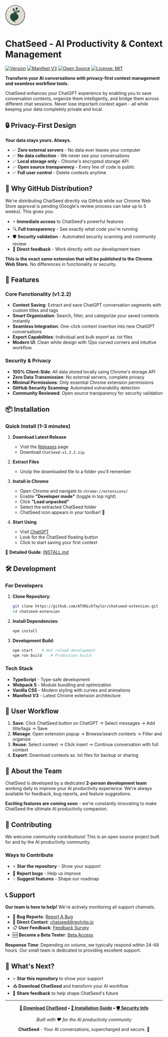 <img src="src/assets/img/icon-128.png" width="64"/>

# ChatSeed - AI Productivity & Context Management

[![Version](https://img.shields.io/badge/version-1.2.2-blue)](#)
[![Manifest V3](https://img.shields.io/badge/Manifest-V3-orange)](https://developer.chrome.com/docs/extensions/mv3/)
[![Open Source](https://badges.frapsoft.com/os/v1/open-source.svg?v=103)](https://opensource.org/)
[![License: MIT](https://img.shields.io/badge/License-MIT-yellow.svg)](https://opensource.org/licenses/MIT)

**Transform your AI conversations with privacy-first context management and seamless workflow tools.**

ChatSeed enhances your ChatGPT experience by enabling you to save conversation contexts, organize them intelligently, and bridge them across different chat sessions. Never lose important context again - all while keeping your data completely private and local.

## 🔒 Privacy-First Design

**Your data stays yours. Always.**
- ✅ **Zero external servers** - No data ever leaves your computer
- ✅ **No data collection** - We never see your conversations  
- ✅ **Local storage only** - Chrome's encrypted storage API
- ✅ **Open source transparency** - Every line of code is public
- ✅ **Full user control** - Delete contexts anytime

## 🚀 Why GitHub Distribution?

We're distributing ChatSeed directly via GitHub while our Chrome Web Store approval is pending (Google's review process can take up to 5 weeks). This gives you:
- ⚡ **Immediate access** to ChatSeed's powerful features
- 🔍 **Full transparency** - See exactly what code you're running  
- 🛡️ **Security validation** - Automated security scanning and community review
- 🤝 **Direct feedback** - Work directly with our development team

**This is the exact same extension that will be published to the Chrome Web Store.** No differences in functionality or security.

## 🌟 Features

### Core Functionality (v1.2.2)
- **Context Saving**: Extract and save ChatGPT conversation segments with custom titles and tags
- **Smart Organization**: Search, filter, and categorize your saved contexts instantly
- **Seamless Integration**: One-click context insertion into new ChatGPT conversations
- **Export Capabilities**: Individual and bulk export as .txt files
- **Modern UI**: Clean white design with 12px curved corners and intuitive workflow

### Security & Privacy
- **100% Client-Side**: All data stored locally using Chrome's storage API
- **Zero Data Transmission**: No external servers, complete privacy  
- **Minimal Permissions**: Only essential Chrome extension permissions
- **GitHub Security Scanning**: Automated vulnerability detection
- **Community Reviewed**: Open source transparency for security validation

## 📦 Installation

### Quick Install (1-3 minutes)

1. **Download Latest Release**
   - Visit the [Releases](../../releases/latest) page
   - Download `ChatSeed-v1.2.2.zip`

2. **Extract Files**
   - Unzip the downloaded file to a folder you'll remember

3. **Install in Chrome**
   - Open Chrome and navigate to `chrome://extensions/`
   - Enable **"Developer mode"** (toggle in top right)
   - Click **"Load unpacked"**
   - Select the extracted ChatSeed folder
   - ChatSeed icon appears in your toolbar! 🎉

4. **Start Using**
   - Visit [ChatGPT](https://chat.openai.com)
   - Look for the ChatSeed floating button
   - Click to start saving your first context

📖 **Detailed Guide**: [INSTALL.md](INSTALL.md)

## 🛠️ Development

### For Developers
1. **Clone Repository**:
   ```bash
   git clone https://github.com/ATXNickTaylor/chatseed-extension.git
   cd chatseed-extension
   ```

2. **Install Dependencies**:
   ```bash
   npm install
   ```

3. **Development Build**:
   ```bash
   npm start    # Hot reload development
   npm run build    # Production build
   ```

### Tech Stack
- **TypeScript** - Type-safe development
- **Webpack 5** - Module bundling and optimization  
- **Vanilla CSS** - Modern styling with curves and animations
- **Manifest V3** - Latest Chrome extension architecture


## 🎯 User Workflow

1. **Save**: Click ChatSeed button on ChatGPT → Select messages → Add title/tags → Save
2. **Manage**: Open extension popup → Browse/search contexts → Filter and organize  
3. **Reuse**: Select context → Click insert → Continue conversation with full context
4. **Export**: Download contexts as .txt files for backup or sharing

## 👥 About the Team

ChatSeed is developed by a dedicated **2-person development team** working daily to improve your AI productivity experience. We're always available for feedback, bug reports, and feature suggestions.

**Exciting features are coming soon** - we're constantly innovating to make ChatSeed the ultimate AI productivity companion.

## 🤝 Contributing

We welcome community contributions! This is an open source project built for and by the AI productivity community.

### Ways to Contribute
- ⭐ **Star the repository** - Show your support
- 🐛 **Report bugs** - Help us improve  
- 💡 **Suggest features** - Shape our roadmap


## 📞 Support

**Our team is here to help!** We're actively monitoring all support channels.

- 🐛 **Bug Reports**: [Report A Bug](https://revlytiq.fillout.com/chatseed-support)
- 📧 **Direct Contact**: [chatseed@revlytiq.io](mailto:chatseed@revlytiq.io)
- 📋 **User Feedback**: [Feedback Survey](https://revlytiq.fillout.com/chatseed-survey)
- 🆘 **Become a Beta Tester**: [Beta Access](https://revlytiq.fillout.com/chatseed-beta)

**Response Time**: Depending on volume, we typically respond within 24-48 hours. Our small team is dedicated to providing excellent support.

## 🎯 What's Next?

- ⭐ **Star this repository** to show your support
- 📥 **Download ChatSeed** and transform your AI workflow
- 💬 **Share feedback** to help shape ChatSeed's future

---

<div align="center">

**[🚀 Download ChatSeed](../../releases/latest) • [📖 Installation Guide](INSTALL.md) • [🛡️ Security Info](SECURITY.md)**

*Built with ❤️ for the AI productivity community*

**ChatSeed** - Your AI conversations, supercharged and secure. 🌱

</div>
